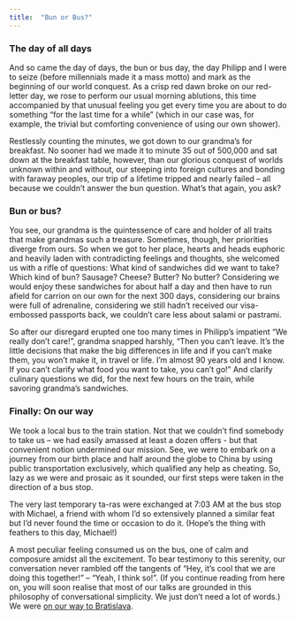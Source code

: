 ```yaml
---
title:  "Bun or Bus?"
---
```



### The day of all days

And so came the day of days, the bun or bus day, the day Philipp and I were to seize (before millennials made it a mass motto) and mark as the beginning of our world conquest. As a crisp red dawn broke on our red-letter day, we rose to perform our usual morning ablutions, this time accompanied by that unusual feeling you get every time you are about to do something “for the last time for a while” (which in our case was, for example, the trivial but comforting convenience of using our own shower).

Restlessly counting the minutes, we got down to our grandma’s for breakfast. No sooner had we made it to minute 35 out of 500,000 and sat down at the breakfast table, however, than our glorious conquest of worlds unknown within and without, our steeping into foreign cultures and bonding with faraway peoples, our trip of a lifetime tripped and nearly failed – all because we couldn’t answer the bun question. What’s that again, you ask?

### Bun or bus?

You see, our grandma is the quintessence of care and holder of all traits that make grandmas such a treasure. Sometimes, though, her priorities diverge from ours. So when we got to her place, hearts and heads euphoric and heavily laden with contradicting feelings and thoughts, she welcomed us with a rifle of questions: What kind of sandwiches did we want to take? Which kind of bun? Sausage? Cheese? Butter? No butter? Considering we would enjoy these sandwiches for about half a day and then have to run afield for carrion on our own for the next 300 days, considering our brains were full of adrenaline, considering we still hadn’t received our visa-embossed passports back, we couldn’t care less about salami or pastrami.

So after our disregard erupted one too many times in Philipp’s impatient “We really don’t care!”, grandma snapped harshly, “Then you can’t leave. It’s the little decisions that make the big differences in life and if you can’t make them, you won’t make it, in travel or life. I’m almost 90 years old and I know. If you can’t clarify what food you want to take, you can’t go!” And clarify culinary questions we did, for the next few hours on the train, while savoring grandma’s sandwiches.

### Finally: On our way

We took a local bus to the train station. Not that we couldn’t find somebody to take us – we had easily amassed at least a dozen offers - but that convenient notion undermined our mission. See, we were to embark on a journey from our birth place and half around the globe to China by using public transportation exclusively, which qualified any help as cheating. So, lazy as we were and prosaic as it sounded, our first steps were taken in the direction of a bus stop.

The very last temporary ta-ras were exchanged at 7:03 AM at the bus stop with Michael, a friend with whom I’d so extensively planned a similar feat but I’d never found the time or occasion to do it. (Hope’s the thing with feathers to this day, Michael!)

A most peculiar feeling consumed us on the bus, one of calm and composure amidst all the excitement. To bear testimony to this serenity, our conversation never rambled off the tangents of “Hey, it’s cool that we are doing this together!” – “Yeah, I think so!”. (If you continue reading from here on, you will soon realise that most of our talks are grounded in this philosophy of conversational simplicity. We just don’t need a lot of words.) We were [on our way to Bratislava](/?p=771).
